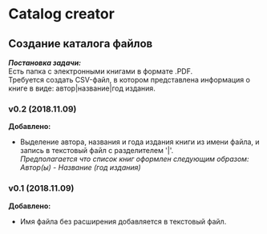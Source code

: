 # Catalog creator
## Создание каталога файлов
___Постановка задачи:___    
Есть папка с электронными книгами в формате .PDF.   
Требуется создать CSV-файл, в котором представлена информация о книге в виде: автор|название|год издания.

### v0.2 (2018.11.09)
**Добавлено:**
* Выделение автора, названия и года издания книги из имени файла, и запись в текстовый файл с разделителем '|'.   
_Предполагается что список книг оформлен следующим образом: Автор(ы) - Название (год издания)_

### v0.1 (2018.11.09)
**Добавлено:**
* Имя файла без расширения добавляется в текстовый файл.   